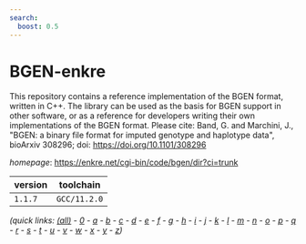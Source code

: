 ```yaml
---
search:
  boost: 0.5
---
```

# BGEN-enkre

This repository contains a reference implementation  of the BGEN format, written in C++. The library can be used as the  basis for BGEN support in other software, or as a reference for  developers writing their own implementations of the BGEN format. Please cite: Band, G. and Marchini, J., "BGEN: a binary file format for imputed genotype and haplotype data",  bioArxiv 308296; doi: https://doi.org/10.1101/308296

*homepage*: <https://enkre.net/cgi-bin/code/bgen/dir?ci=trunk>

version | toolchain
--------|----------
``1.1.7`` | ``GCC/11.2.0``


*(quick links: [(all)](../index.md) - [0](../0/index.md) - [a](../a/index.md) - [b](../b/index.md) - [c](../c/index.md) - [d](../d/index.md) - [e](../e/index.md) - [f](../f/index.md) - [g](../g/index.md) - [h](../h/index.md) - [i](../i/index.md) - [j](../j/index.md) - [k](../k/index.md) - [l](../l/index.md) - [m](../m/index.md) - [n](../n/index.md) - [o](../o/index.md) - [p](../p/index.md) - [q](../q/index.md) - [r](../r/index.md) - [s](../s/index.md) - [t](../t/index.md) - [u](../u/index.md) - [v](../v/index.md) - [w](../w/index.md) - [x](../x/index.md) - [y](../y/index.md) - [z](../z/index.md))*

